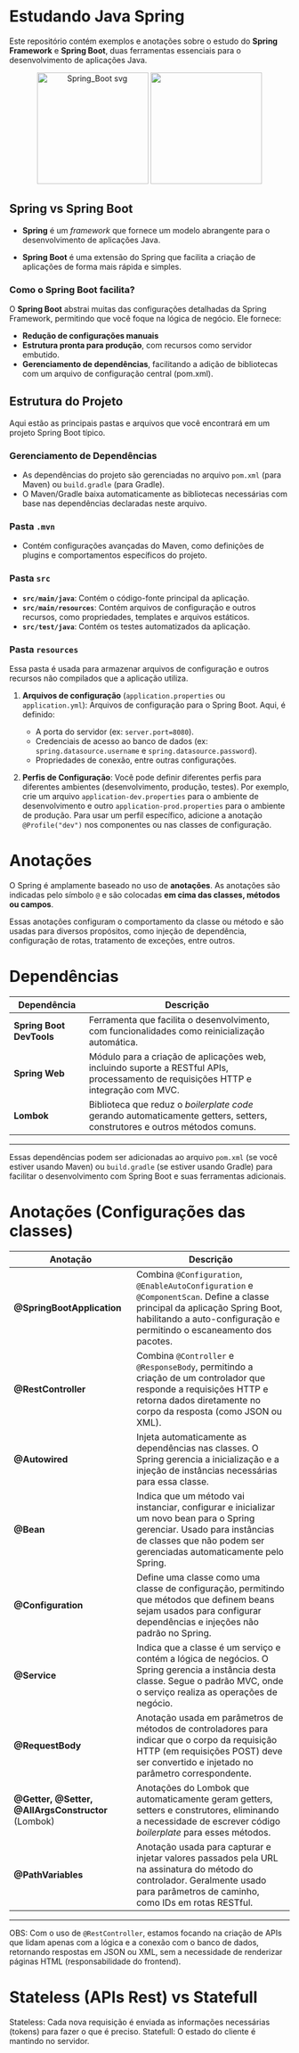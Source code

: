 # Estudando Java Spring

Este repositório contém exemplos e anotações sobre o estudo do **Spring Framework** e **Spring Boot**, duas ferramentas essenciais para o desenvolvimento de aplicações Java.

<p align="center">
  <img src="https://github.com/user-attachments/assets/9705bdff-b786-4a16-bd2c-498ea325cc12" alt="Spring_Boot svg" width="200"/>
  <img src="https://github.com/user-attachments/assets/1c9c584c-1d92-43e5-ad41-6389bafd28b3" width="200"/>
</p>


## Spring vs Spring Boot

- **Spring** é um _framework_ que fornece um modelo abrangente para o desenvolvimento de aplicações Java.

- **Spring Boot** é uma extensão do Spring que facilita a criação de aplicações de forma mais rápida e simples.
### Como o Spring Boot facilita?

O **Spring Boot** abstrai muitas das configurações detalhadas da Spring Framework, permitindo que você foque na lógica de negócio. Ele fornece:

- **Redução de configurações manuais**
- **Estrutura pronta para produção**, com recursos como servidor embutido.
- **Gerenciamento de dependências**, facilitando a adição de bibliotecas com um arquivo de configuração central (pom.xml).


## Estrutura do Projeto

Aqui estão as principais pastas e arquivos que você encontrará em um projeto Spring Boot típico.

### Gerenciamento de Dependências

- As dependências do projeto são gerenciadas no arquivo `pom.xml` (para Maven) ou `build.gradle` (para Gradle).
- O Maven/Gradle baixa automaticamente as bibliotecas necessárias com base nas dependências declaradas neste arquivo.

### Pasta `.mvn`

- Contém configurações avançadas do Maven, como definições de plugins e comportamentos específicos do projeto.

### Pasta `src`

- **`src/main/java`**: Contém o código-fonte principal da aplicação.
- **`src/main/resources`**: Contém arquivos de configuração e outros recursos, como propriedades, templates e arquivos estáticos.
- **`src/test/java`**: Contém os testes automatizados da aplicação.

### Pasta `resources`

Essa pasta é usada para armazenar arquivos de configuração e outros recursos não compilados que a aplicação utiliza.

1. **Arquivos de configuração** (`application.properties` ou `application.yml`): Arquivos de configuração para o Spring Boot. Aqui, é definido:
    - A porta do servidor (ex: `server.port=8080`).
    - Credenciais de acesso ao banco de dados (ex: `spring.datasource.username` e `spring.datasource.password`).
    - Propriedades de conexão, entre outras configurações.

2. **Perfis de Configuração**: Você pode definir diferentes perfis para diferentes ambientes (desenvolvimento, produção, testes). Por exemplo, crie um arquivo `application-dev.properties` para o ambiente de desenvolvimento e outro `application-prod.properties` para o ambiente de produção. Para usar um perfil específico, adicione a anotação `@Profile("dev")` nos componentes ou nas classes de configuração.

# Anotações

O Spring é amplamente baseado no uso de **anotações**. As anotações são indicadas pelo símbolo `@` e são colocadas **em cima das classes, métodos ou campos**.

Essas anotações configuram o comportamento da classe ou método e são usadas para diversos propósitos, como injeção de dependência, configuração de rotas, tratamento de exceções, entre outros.

# Dependências

| Dependência              | Descrição                                                                                       |
|--------------------------|-------------------------------------------------------------------------------------------------|
| **Spring Boot DevTools**  | Ferramenta que facilita o desenvolvimento, com funcionalidades como reinicialização automática. |
| **Spring Web**            | Módulo para a criação de aplicações web, incluindo suporte a RESTful APIs, processamento de requisições HTTP e integração com MVC. |
| **Lombok**                | Biblioteca que reduz o _boilerplate code_ gerando automaticamente getters, setters, construtores e outros métodos comuns. |

---

Essas dependências podem ser adicionadas ao arquivo `pom.xml` (se você estiver usando Maven) ou `build.gradle` (se estiver usando Gradle) para facilitar o desenvolvimento com Spring Boot e suas ferramentas adicionais.



# Anotações (Configurações das classes)

| Anotação                               | Descrição                                                                                                                                                                                                                       |
|----------------------------------------|---------------------------------------------------------------------------------------------------------------------------------------------------------------------------------------------------------------------------------|
| **@SpringBootApplication**             | Combina `@Configuration`, `@EnableAutoConfiguration` e `@ComponentScan`. Define a classe principal da aplicação Spring Boot, habilitando a auto-configuração e permitindo o escaneamento dos pacotes.                                                                  |
| **@RestController**                    | Combina `@Controller` e `@ResponseBody`, permitindo a criação de um controlador que responde a requisições HTTP e retorna dados diretamente no corpo da resposta (como JSON ou XML).                                             |
| **@Autowired**                         | Injeta automaticamente as dependências nas classes. O Spring gerencia a inicialização e a injeção de instâncias necessárias para essa classe.                                                                                    |
| **@Bean**                              | Indica que um método vai instanciar, configurar e inicializar um novo bean para o Spring gerenciar. Usado para instâncias de classes que não podem ser gerenciadas automaticamente pelo Spring.                                   |
| **@Configuration**                     | Define uma classe como uma classe de configuração, permitindo que métodos que definem beans sejam usados para configurar dependências e injeções não padrão no Spring.                                                            |
| **@Service**                           | Indica que a classe é um serviço e contém a lógica de negócios. O Spring gerencia a instância desta classe. Segue o padrão MVC, onde o serviço realiza as operações de negócio.                                                   |
| **@RequestBody**                       | Anotação usada em parâmetros de métodos de controladores para indicar que o corpo da requisição HTTP (em requisições POST) deve ser convertido e injetado no parâmetro correspondente.                                            |
| **@Getter, @Setter, @AllArgsConstructor** (Lombok) | Anotações do Lombok que automaticamente geram getters, setters e construtores, eliminando a necessidade de escrever código _boilerplate_ para esses métodos.                                                                      |
| **@PathVariables**                     | Anotação usada para capturar e injetar valores passados pela URL na assinatura do método do controlador. Geralmente usado para parâmetros de caminho, como IDs em rotas RESTful.                                                   |

---

OBS: Com o uso de `@RestController`, estamos focando na criação de APIs que lidam apenas com a lógica e a conexão com o banco de dados, retornando respostas em JSON ou XML, sem a necessidade de renderizar páginas HTML (responsabilidade do frontend).


# Stateless (APIs Rest) vs Statefull

Stateless: Cada nova requisição é enviada as informações necessárias (tokens) para fazer o que é preciso.
Statefull: O estado do cliente é mantindo no servidor.

